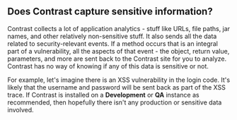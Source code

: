 <!--
title: "What Information Does Contrast Capture?"
description: "Explanation of what information Contrast captures"
tags: "TeamServer troubleshooting"
-->

## Does Contrast capture sensitive information?

Contrast collects a lot of application analytics - stuff like URLs, file paths, jar names, and other relatively non-sensitive stuff. It also sends all the data related to security-relevant events. If a method occurs that is an integral part of a vulnerability, all the aspects of that event - the object, return value, parameters, and more are sent back to the Contrast site for you to analyze. Contrast has no way of knowing if any of this data is sensitive or not.

For example, let's imagine there is an XSS vulnerability in the login code. It's likely that the username and password will be sent back as part of the XSS trace. If Contrast is installed on a **Development** or **QA** instance as recommended, then hopefully there isn't any production or sensitive data involved.

